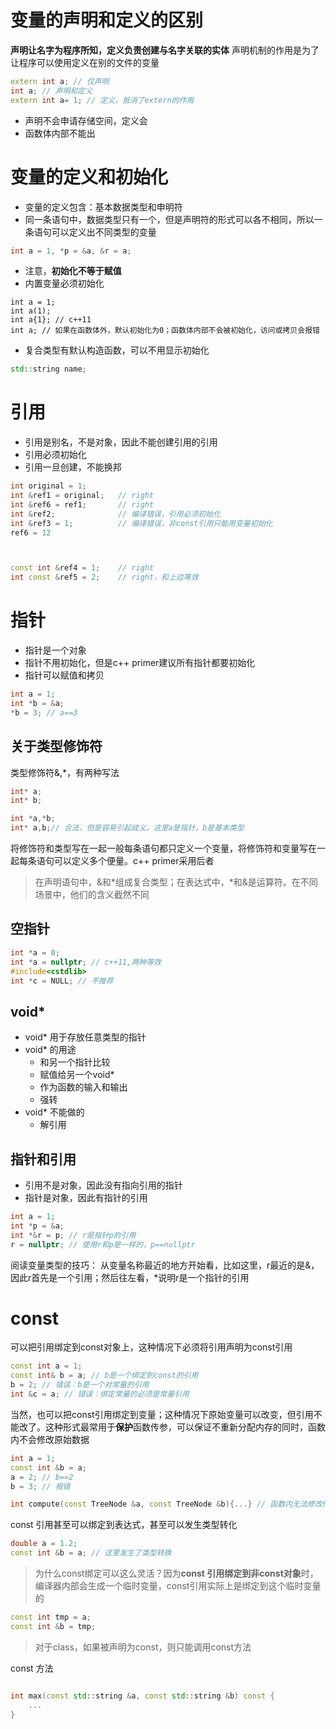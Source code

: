 # 变量的声明和定义的区别

**声明让名字为程序所知，定义负责创建与名字关联的实体**
声明机制的作用是为了让程序可以使用定义在别的文件的变量

```c++
extern int a; // 仅声明
int a; // 声明和定义
extern int a= 1; // 定义，抵消了extern的作用
```

*   声明不会申请存储空间，定义会
*   函数体内部不能出

# 变量的定义和初始化

*   变量的定义包含：基本数据类型和申明符
*   同一条语句中，数据类型只有一个，但是声明符的形式可以各不相同，所以一条语句可以定义出不同类型的变量

```c++
int a = 1, *p = &a, &r = a;
```

*   注意，**初始化不等于赋值**
*   内置变量必须初始化

<!---->

    int a = 1;
    int a(1);
    int a{1}; // c++11
    int a; // 如果在函数体外，默认初始化为0；函数体内部不会被初始化，访问或拷贝会报错

*   复合类型有默认构造函数，可以不用显示初始化

```c++
std::string name;
```

# 引用

*   引用是别名，不是对象，因此不能创建引用的引用
*   引用必须初始化
*   引用一旦创建，不能换邦

```c++
int original = 1;
int &ref1 = original; 	// right
int &ref6 = ref1; 		// right
int &ref2; 				// 编译错误，引用必须初始化
int &ref3 = 1; 			// 编译错误，非const引用只能用变量初始化
ref6 = 12



const int &ref4 = 1; 	// right
int const &ref5 = 2; 	// right，和上边等效
```

# 指针

*   指针是一个对象
*   指针不用初始化，但是c++ primer建议所有指针都要初始化
*   指针可以赋值和拷贝

```c++
int a = 1;
int *b = &a;
*b = 3; // a==3
```

## 关于类型修饰符

类型修饰符&,\*，有两种写法

```c++
int* a;
int* b;

int *a,*b; 
int* a,b;// 合法，但是容易引起歧义。这里a是指针，b是基本类型
```

将修饰符和类型写在一起一般每条语句都只定义一个变量，将修饰符和变量写在一起每条语句可以定义多个便量。c++ primer采用后者

> 在声明语句中，&和\*组成复合类型；在表达式中，\*和&是运算符。在不同场景中，他们的含义截然不同

## 空指针

```c++
int *a = 0;
int *a = nullptr; // c++11,两种等效
#include<cstdlib>
int *c = NULL; // 不推荐
```

## void\*

*   void\* 用于存放任意类型的指针
*   void\* 的用途
    *   和另一个指针比较
    *   赋值给另一个void\*
    *   作为函数的输入和输出
    *   强转
*   void\* 不能做的
    *   解引用

## 指针和引用

*   引用不是对象，因此没有指向引用的指针
*   指针是对象，因此有指针的引用

```cpp
int a = 1;
int *p = &a;
int *&r = p; // r是指针p的引用
r = nullptr; // 使用r和p是一样的，p==nullptr
```

阅读变量类型的技巧： 从变量名称最近的地方开始看，比如这里，r最近的是&，因此r首先是一个引用；然后往左看，\*说明r是一个指针的引用

# const

可以把引用绑定到const对象上，这种情况下必须将引用声明为const引用

```cpp
const int a = 1;
const int& b = a; // b是一个绑定到const的引用
b = 2; // 错误：b是一个对常量的引用
int &c = a; // 错误：绑定常量的必须是常量引用
```

当然，也可以把const引用绑定到变量；这种情况下原始变量可以改变，但引用不能改了。这种形式最常用于**保护**函数传参，可以保证不重新分配内存的同时，函数内不会修改原始数据

```cpp
int a = 1;
const int &b = a;
a = 2; // b==2
b = 3; // 报错

int compute(const TreeNode &a, const TreeNode &b){...} // 函数内无法修改传入参数的值，包括成员变量
```
const 引用甚至可以绑定到表达式，甚至可以发生类型转化
```cpp
double a = 1.2;
const int &b = a; // 这里发生了类型转换
```
> 为什么const绑定可以这么灵活？因为**const 引用绑定到非const对象**时，编译器内部会生成一个临时变量，const引用实际上是绑定到这个临时变量的
```cpp
const int tmp = a;
const int &b = tmp;
```

> 对于class，如果被声明为const，则只能调用const方法

const 方法

```cpp

int max(const std::string &a, const std::string &b) const {
	...
}
```





